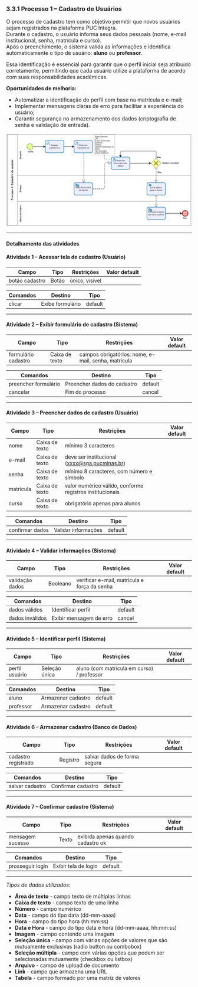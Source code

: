 ### 3.3.1 Processo 1 – Cadastro de Usuários

O processo de cadastro tem como objetivo permitir que novos usuários sejam registrados na plataforma PUC Integra.  
Durante o cadastro, o usuário informa seus dados pessoais (nome, e-mail institucional, senha, matrícula e curso).  
Após o preenchimento, o sistema valida as informações e identifica automaticamente o tipo de usuário: **aluno** ou **professor**.  

Essa identificação é essencial para garantir que o perfil inicial seja atribuído corretamente, permitindo que cada usuário utilize a plataforma de acordo com suas responsabilidades acadêmicas.  

**Oportunidades de melhoria:**  
- Automatizar a identificação do perfil com base na matrícula e e-mail;  
- Implementar mensagens claras de erro para facilitar a experiência do usuário;  
- Garantir segurança no armazenamento dos dados (criptografia de senha e validação de entrada). 

![PROCESSO 1 - Cadastro de Usuários](../images/p1_CadastroUsuario.png "Modelo BPMN do Processo 1.")

---

#### Detalhamento das atividades  

#### Atividade 1 – Acessar tela de cadastro (Usuário)

| **Campo**         | **Tipo**       | **Restrições**              | **Valor default** |
|--------------------|----------------|-----------------------------|-------------------|
| botão cadastro     | Botão          | único, visível              |                   |

| **Comandos**       | **Destino**            | **Tipo**   |
|--------------------|------------------------|------------|
| clicar             | Exibe formulário       | default    |

---

#### Atividade 2 – Exibir formulário de cadastro (Sistema)

| **Campo**            | **Tipo**        | **Restrições**                                        | **Valor default** |
|-----------------------|-----------------|-------------------------------------------------------|-------------------|
| formulário cadastro   | Caixa de texto  | campos obrigatórios: nome, e-mail, senha, matrícula   |                   |

| **Comandos**          | **Destino**                   | **Tipo**   |
|-----------------------|--------------------------------|------------|
| preencher formulário  | Preencher dados do cadastro    | default    |
| cancelar              | Fim do processo                | cancel     |

---

#### Atividade 3 – Preencher dados de cadastro (Usuário)

| **Campo**     | **Tipo**        | **Restrições**                                                 | **Valor default** |
|---------------|-----------------|----------------------------------------------------------------|-------------------|
| nome          | Caixa de texto  | mínimo 3 caracteres                                            |                   |
| e-mail        | Caixa de texto  | deve ser institucional (xxxx@sga.pucminas.br)                  |                   |
| senha         | Caixa de texto  | mínimo 8 caracteres, com número e símbolo                      |                   |
| matrícula     | Caixa de texto  | valor numérico válido, conforme registros institucionais       |                   |
| curso         | Caixa de texto  | obrigatório apenas para alunos                                 |                   |

| **Comandos**       | **Destino**                | **Tipo**   |
|--------------------|-----------------------------|------------|
| confirmar dados    | Validar informações         | default    |

---

#### Atividade 4 – Validar informações (Sistema)

| **Campo**         | **Tipo**    | **Restrições**                                 | **Valor default** |
|--------------------|-------------|-----------------------------------------------|-------------------|
| validação dados    | Booleano    | verificar e-mail, matrícula e força da senha  |                   |

| **Comandos**       | **Destino**                     | **Tipo**   |
|--------------------|----------------------------------|------------|
| dados válidos      | Identificar perfil               | default    |
| dados inválidos    | Exibir mensagem de erro          | cancel     |

---

#### Atividade 5 – Identificar perfil (Sistema)

| **Campo**        | **Tipo**        | **Restrições**                             | **Valor default** |
|-------------------|-----------------|--------------------------------------------|-------------------|
| perfil usuário    | Seleção única   | aluno (com matrícula em curso) / professor |                   |

| **Comandos**       | **Destino**                | **Tipo**   |
|--------------------|-----------------------------|------------|
| aluno              | Armazenar cadastro          | default    |
| professor          | Armazenar cadastro          | default    |

---

#### Atividade 6 – Armazenar cadastro (Banco de Dados)

| **Campo**            | **Tipo**    | **Restrições**                       | **Valor default** |
|-----------------------|-------------|--------------------------------------|-------------------|
| cadastro registrado   | Registro    | salvar dados de forma segura         |                   |

| **Comandos**       | **Destino**               | **Tipo**   |
|--------------------|----------------------------|------------|
| salvar cadastro    | Confirmar cadastro         | default    |

---

#### Atividade 7 – Confirmar cadastro (Sistema)

| **Campo**        | **Tipo**       | **Restrições**                      | **Valor default** |
|-------------------|----------------|-------------------------------------|-------------------|
| mensagem sucesso  | Texto          | exibida apenas quando cadastro ok   |                   |

| **Comandos**       | **Destino**         | **Tipo**   |
|--------------------|---------------------|------------|
| prosseguir login   | Exibir tela de login | default    |

---

_Tipos de dados utilizados:_  

* **Área de texto** - campo texto de múltiplas linhas  
* **Caixa de texto** - campo texto de uma linha  
* **Número** - campo numérico  
* **Data** - campo do tipo data (dd-mm-aaaa)  
* **Hora** - campo do tipo hora (hh:mm:ss)  
* **Data e Hora** - campo do tipo data e hora (dd-mm-aaaa, hh:mm:ss)  
* **Imagem** - campo contendo uma imagem  
* **Seleção única** - campo com várias opções de valores que são mutuamente exclusivas (radio button ou combobox)  
* **Seleção múltipla** - campo com várias opções que podem ser selecionadas mutuamente (checkbox ou listbox)  
* **Arquivo** - campo de upload de documento  
* **Link** - campo que armazena uma URL  
* **Tabela** - campo formado por uma matriz de valores  